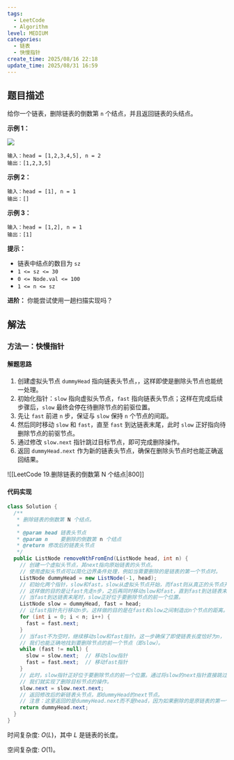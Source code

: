 ```yaml
---
tags:
  - LeetCode
  - Algorithm
level: MEDIUM
categories:
  - 链表
  - 快慢指针
create_time: 2025/08/16 22:18
update_time: 2025/08/31 16:59
---
```


## 题目描述

给你一个链表，删除链表的倒数第 `n` 个结点，并且返回链表的头结点。

**示例 1：**

![](https://img.xiaorang.fun/202508261913887.png)

```text
输入：head = [1,2,3,4,5], n = 2
输出：[1,2,3,5]
```

**示例 2：**

```text
输入：head = [1], n = 1
输出：[]
```

**示例 3：**

```text
输入：head = [1,2], n = 1
输出：[1]
```

**提示：**

- 链表中结点的数目为 `sz`
- `1 <= sz <= 30`
- `0 <= Node.val <= 100`
- `1 <= n <= sz`

**进阶：**
你能尝试使用一趟扫描实现吗？

## 解法

### 方法一：快慢指针

#### 解题思路

1. 创建虚拟头节点 `dummyHead` 指向链表头节点，，这样即使是删除头节点也能统一处理。
2. 初始化指针：`slow` 指向虚拟头节点，`fast` 指向链表头节点；这样在完成后续步骤后，`slow` 最终会停在待删除节点的前驱位置。
3. 先让 `fast` 前进 `n` 步，保证与 `slow` 保持 `n` 个节点的间距。
4. 然后同时移动 `slow` 和 `fast`，直至 `fast` 到达链表末尾，此时 `slow` 正好指向待删除节点的前驱节点。
5. 通过修改 `slow.next` 指针跳过目标节点，即可完成删除操作。
6. 返回 `dummyHead.next` 作为新的链表头节点，确保在删除头节点时也能正确返回结果。

![[LeetCode 19.删除链表的倒数第 N 个结点|800]]

#### 代码实现

```java
class Solution {  
  /**  
   * 删除链表的倒数第 N 个结点。  
   *  
   * @param head 链表头节点  
   * @param n    要删除的倒数第 n 个结点  
   * @return 修改后的链表头节点  
   */  
  public ListNode removeNthFromEnd(ListNode head, int n) {  
    // 创建一个虚拟头节点，其next指向原始链表的头节点。  
    // 使用虚拟头节点可以简化边界条件处理，例如当需要删除的是链表的第一个节点时。  
    ListNode dummyHead = new ListNode(-1, head);  
    // 初始化两个指针，slow和fast。slow从虚拟头节点开始，而fast则从真正的头节点开始。  
    // 这样做的目的是让fast先走n步，之后再同时移动slow和fast，直到fast到达链表末尾。  
    // 当fast到达链表末尾时，slow正好位于要删除节点的前一个位置。  
    ListNode slow = dummyHead, fast = head;  
    // 让fast指针先行移动n步。这样做的目的是在fast和slow之间制造出n个节点的距离。  
    for (int i = 0; i < n; i++) {  
      fast = fast.next;  
    }  
    // 当fast不为空时，继续移动slow和fast指针。这一步确保了即使链表长度恰好为n，  
    // 我们也能正确地找到要删除节点的前一个节点（即slow）。  
    while (fast != null) {  
      slow = slow.next;  // 移动slow指针  
      fast = fast.next;  // 移动fast指针  
    }  
    // 此时，slow指针正好位于要删除节点的前一个位置。通过将slow的next指针直接跳过下一个节点，  
    // 我们就实现了删除目标节点的操作。  
    slow.next = slow.next.next;  
    // 返回修改后的新链表头节点，即dummyHead的next节点。  
    // 注意：这里返回的是dummyHead.next而不是head，因为如果删除的是原链表的第一个节点，则head已不再是新的链表头。  
    return dummyHead.next;  
  }  
}
```

时间复杂度: $O(L)$，其中 $L$ 是链表的长度。

空间复杂度: $O(1)$。
